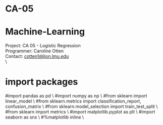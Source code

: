 # CA-05
# Machine-Learning
Project: CA 05 - Logistic Regression\
Programmer: Caroline Otten\
Contact: cotten1@lion.lmu.edu\
\
# import packages 
#import pandas as pd \ 
#import numpy as np \ 
#from sklearn import linear_model \ 
#from sklearn.metrics import classification_report, confusion_matrix \ 
#from sklearn.model_selection import train_test_split \ 
#from sklearn import metrics \ 
#import matplotlib.pyplot as plt \ 
#import seaborn as sns \ 
#%matplotlib inline \ 
